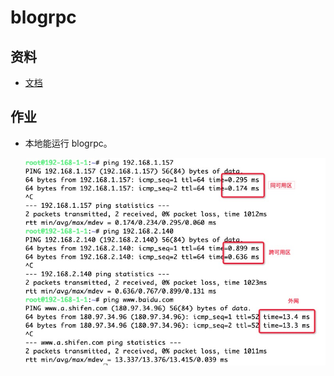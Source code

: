 # blogrpc

## 资料

- [文档](/blogrpc/)

## 作业

- 本地能运行 blogrpc。

    ![architecture-ping](./images/architecture-ping.jpg)

